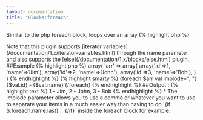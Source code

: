 ```yaml
---
layout: documentation
title: "Blocks:foreach"
---
```


Similar to the php foreach block, loops over an array
{% highlight php %}
<?php
foreach(array $from, [ string $key = null, [ string $item = null, [ string $name = 'default', [ string $implode = null ]]]])
{% endhighlight %}

* **from**: the array that you want to iterate over
* **key**: variable name for the key (or for the item if item is not defined)
* **item**: variable name for each item
* **name**: foreach name to access it's iterator variables
* **implode**: if provided, this will be added between every item

> Note that this plugin supports [iterator variables](/documentation/1.x/iterator-variables.html) through the name parameter and also supports the [else](/documentation/1.x/blocks/else.html) plugin.


##Example
{% highlight php %}
array(
  'arr' => array(
    array('id'=>1, 'name'=>'Jim'),
    array('id'=>2, 'name'=>'John'),
    array('id'=>3, 'name'=>'Bob'),
  )
)
{% endhighlight %}

{% highlight smarty %}
{foreach $arr val implode=", "}
  {$val.id} - {$val.name}
{/foreach}
{% endhighlight %}

##Output :
{% highlight text %}
 1 - Jim,
 2 - John,
 3 - Bob
{% endhighlight %}

* The implode parameter allows you to use a comma or whatever you want to use to separate your items in a much easier way than having to do `{if $.foreach.name.last}`, `{/if}` inside the foreach block for example.